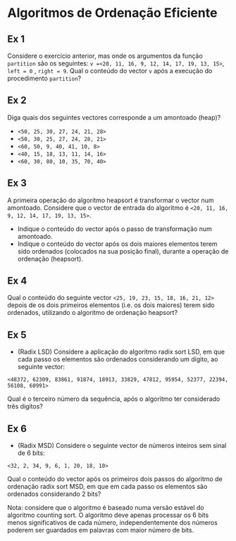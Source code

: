 # Algoritmos de Ordenação Eficiente

## Ex 1

Considere o exercício anterior, mas onde os argumentos da função `partition` são os seguintes: `v =<20, 11, 16, 9, 12, 14, 17, 19, 13, 15>`, `left = 0` , `right = 9`. Qual o conteúdo do vector `v` após a execução do procedimento `partition`?

## Ex 2

Diga quais dos seguintes vectores corresponde a um amontoado (heap)?

- `<50, 25, 30, 27, 24, 21, 28>`
- `<50, 30, 25, 27, 24, 28, 21>`
- `<60, 50, 9, 40, 41, 10, 8>`
- `<40, 15, 18, 13, 11, 14, 16>`
- `<60, 30, 80, 10, 35, 70, 40>`

## Ex 3

A primeira operação do algoritmo heapsort é transformar o vector num amontoado. Considere que o vector de entrada do algoritmo é `<20, 11, 16, 9, 12, 14, 17, 19, 13, 15>`.

- Indique o conteúdo do vector após o passo de transformação num amontoado.
- Indique o conteúdo do vector após os dois maiores elementos terem sido ordenados (colocados na sua posição final), durante a operação de ordenação (heapsort).

## Ex 4

Qual o conteúdo do seguinte vector `<25, 19, 23, 15, 18, 16, 21, 12>` depois de os dois primeiros elementos (i.e. os dois maiores) terem sido ordenados, utilizando o algoritmo de ordenação heapsort?

## Ex 5

- (Radix LSD) Considere a aplicação do algoritmo radix sort LSD, em que cada passo os elementos são ordenados considerando um dígito, ao seguinte vector:

`<48372, 62309, 83861, 91874, 18913, 33829, 47812, 95954, 52377, 22394, 56108, 60991>`

Qual é o terceiro número da sequência, após o algoritmo ter considerado três digitos?

## Ex 6

- (Radix MSD) Considere o seguinte vector de números inteiros sem sinal de 6 bits:

`<32, 2, 34, 9, 6, 1, 20, 18, 10>`

Qual o conteúdo do vector após os primeiros dois passos do algoritmo de ordenação radix sort MSD, em que em cada passo os elementos são ordenados considerando 2 bits?

Nota: considere que o algoritmo é baseado numa versão estável do algoritmo counting sort. O algoritmo deve apenas processar os 6 bits menos significativos de cada número, independentemente dos números poderem ser guardados em palavras com maior número de bits.
